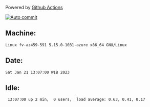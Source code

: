 Powered by [Github Actions](https://github.com/features/actions)

[![Auto commit](https://github.com/hiage/workstation/workflows/Auto%20commit/badge.svg)](https://github.com/hiage/workstation/actions?query=workflow%3A%22Auto+commit%22)

## Machine:
```
Linux fv-az459-591 5.15.0-1031-azure x86_64 GNU/Linux
```
## Date:
```
Sat Jan 21 13:07:00 WIB 2023
```
## Idle:
```
 13:07:00 up 2 min,  0 users,  load average: 0.63, 0.41, 0.17
```
